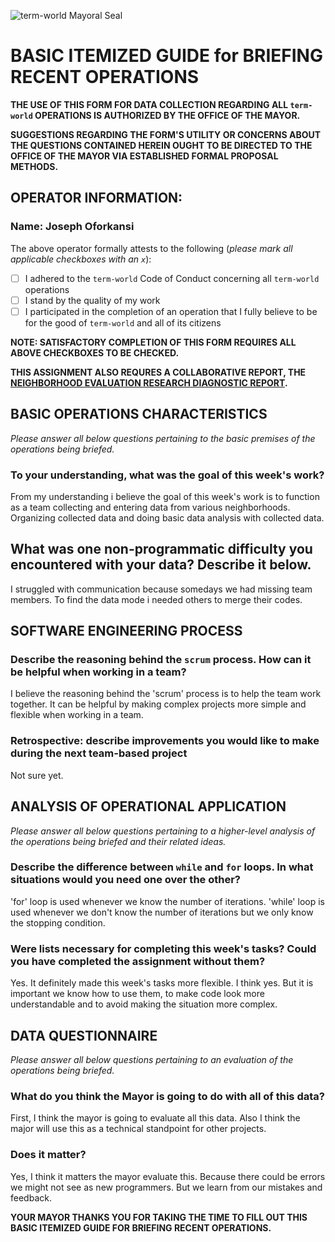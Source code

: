 ![term-world Mayoral Seal](https://user-images.githubusercontent.com/1552764/215439183-8748747c-b24a-48c1-909e-3eb398e8b155.png)

# BASIC ITEMIZED GUIDE for BRIEFING RECENT OPERATIONS

**THE USE OF THIS FORM FOR DATA COLLECTION REGARDING ALL `term-world` OPERATIONS IS AUTHORIZED BY THE OFFICE OF THE MAYOR.**

**SUGGESTIONS REGARDING THE FORM'S UTILITY OR CONCERNS ABOUT THE QUESTIONS CONTAINED HEREIN OUGHT TO BE DIRECTED TO THE OFFICE OF THE MAYOR VIA ESTABLISHED FORMAL PROPOSAL METHODS.**


## OPERATOR INFORMATION:

### Name: Joseph Oforkansi

The above operator formally attests to the following
(*please mark all applicable checkboxes with an `x`*):

- [ ] I adhered to the `term-world` Code of Conduct concerning all `term-world` operations
- [ ] I stand by the quality of my work
- [ ] I participated in the completion of an operation that I fully believe to be for the good of `term-world` and all of its citizens

**NOTE: SATISFACTORY COMPLETION OF THIS FORM REQUIRES ALL ABOVE CHECKBOXES TO BE CHECKED.**

**THIS ASSIGNMENT ALSO REQURES A COLLABORATIVE REPORT, THE [NEIGHBORHOOD EVALUATION RESEARCH DIAGNOSTIC REPORT](report.md).**

## BASIC OPERATIONS CHARACTERISTICS

*Please answer all below questions pertaining to the basic premises of the operations being briefed.*

### To your understanding, what was the goal of this week's work?

From my understanding i believe the goal of this week's work is to function as a team collecting and entering data from various neighborhoods. Organizing collected data and doing basic data analysis with collected data.

## What was one non-programmatic difficulty you encountered with your data? Describe it below.

I struggled with communication because somedays we had missing team members. To find the data mode i needed others to merge their codes.

## SOFTWARE ENGINEERING PROCESS

### Describe the reasoning behind the `scrum` process. How can it be helpful when working in a team?

I believe the reasoning behind the 'scrum' process is to help the team work together. It can be helpful by making complex projects more simple and flexible when working in a team.

### Retrospective: describe improvements you would like to make during the next team-based project

Not sure yet.

## ANALYSIS OF OPERATIONAL APPLICATION

*Please answer all below questions pertaining to a higher-level analysis of the operations being briefed and their related ideas.*

### Describe the difference between `while` and `for` loops. In what situations would you need one over the other?

'for' loop is used whenever we know the number of iterations. 'while' loop is used whenever we don't know the number of iterations but we only know the stopping condition.  

### Were lists necessary for completing this week's tasks? Could you have completed the assignment without them?

Yes. It definitely made this week's tasks more flexible. I think yes. But it is important we know how to use them, to make code look more understandable and to avoid making the situation more complex.

## DATA QUESTIONNAIRE

*Please answer all below questions pertaining to an evaluation of the operations being briefed.*

### What do you think the Mayor is going to do with all of this data?

First, I think the mayor is going to evaluate all this data. Also I think the major will use this as a technical standpoint for other projects.

### Does it matter?

Yes, I think it matters the mayor evaluate this. Because there could be errors we might not see as new programmers. But we learn from our mistakes and feedback.

**YOUR MAYOR THANKS YOU FOR TAKING THE TIME TO FILL OUT THIS BASIC ITEMIZED GUIDE FOR BRIEFING RECENT OPERATIONS.**
